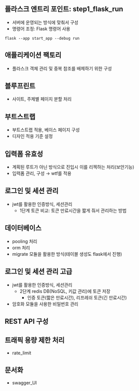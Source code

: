 ## 플라스크 엔트리 포인트: step1_flask_run
- 서버에 운영되는 방식에 맞춰서 구성
- 명령어 조정: Flask 명령어 사용
```
flask --app start_app --debug run
```

## 애플리케이션 팩토리
- 플라스크 객체 관리 및 중복 참조를 배제하기 위한 구성

## 블루프린트
- 사이트, 주제별 페이지 분할 처리

## 부트스트랩
- 부트스트랩 적용, 베이스 페이지 구성
- 디자인 적용 기준 설정

## 입력폼 유효성
- 계획된 루트가 아닌 방식으로 진입시 이를 리젝하는 처리(보안기능)
- 입력폼 관리, 구성 → wtf를 적용

## 로그인 및 세션 관리
- jwt를 활용한 인증방식, 세션관리
    - 1단계 토큰 비교: 토큰 만료시간을 짧게 줘서 관리하는 방법

## 데이터베이스
- pooling 처리
- orm 처리
- migrate 모듈을 활용한 방식(테이블 생성도 flask에서 진행)

## 로그인 및 세션 관리 고급
- jwt를 활용한 인증방식, 세션관리
    - 2단계 redis DB(NoSQL, 키값 관리)에 토큰 저장
        - 인증 토큰(짧은 만료시간), 리프레쉬 토큰(긴 만료시간)
- 암호화 모듈을 사용한 비밀번호 관리

## REST API 구성

## 트래픽 용량 제한 처리
- rate_limit

## 문서화
- swagger_UI
